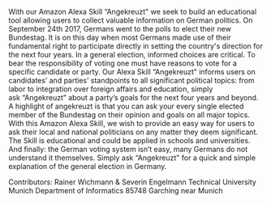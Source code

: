 With our Amazon Alexa Skill “Angekreuzt" 
we seek to build an educational tool allowing users to collect valuable information on German politics. 
On September 24th 2017, Germans went to the polls to elect their new Bundestag. 
It is on this day when most Germans made use of their fundamental right to participate directly in setting the country's direction for the next four years. 
In a general election, informed choices are critical. 
To bear the responsibility of voting one must have reasons to vote for a specific candidate or party. 
Our Alexa Skill “Angekreuzt" informs users on candidates’ and parties’ standpoints to all significant political topics: 
from labor to integration over foreign affairs and education, simply ask “Angekreuzt” about a party’s goals for the next four years and beyond. 
A highlight of angekreuzt is that you can ask your every single elected member of the Bundestag on their opinion and goals on all major topics. 
With this Amazon Alexa Skill, we wish to provide an easy way for users to ask their local and national politicians on any matter they deem significant. 
The Skill is educational and could be applied in schools and universities. 
And finally: the German voting system isn’t easy, many Germans do not understand it themselves. 
Simply ask “Angekreuzt" for a quick and simple explanation of the general election in Germany.

Contributors:
Rainer Wichmann & Severin Engelmann
Technical University Munich
Department of Informatics
85748 Garching near Munich
